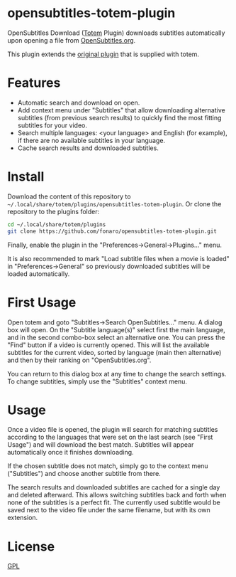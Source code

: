# opensubtitles-totem-plugin

OpenSubtitles Download ([Totem](https://github.com/GNOME/totem) Plugin) downloads subtitles automatically upon opening a file from [OpenSubtitles.org](https://www.opensubtitles.org).

This plugin extends the [original plugin](https://github.com/GNOME/totem/tree/master/src/plugins/opensubtitles) that is supplied with totem.

# Features

- Automatic search and download on open.
- Add context menu under "Subtitles" that allow downloading alternative subtitles (from previous search results) to quickly find the most fitting subtitles for your video.
- Search multiple languages: \<your language> and English (for example), if there are no available subtitles in your language.
- Cache search results and downloaded subtitles. 


# Install

Download the content of this repository to `~/.local/share/totem/plugins/opensubtitles-totem-plugin`.
Or clone the repository to the plugins folder:
```bash
cd ~/.local/share/totem/plugins
git clone https://github.com/fonaro/opensubtitles-totem-plugin.git
```

Finally, enable the plugin in the "Preferences->General->Plugins..." menu.

It is also recommended to mark "Load subtitle files when a movie is loaded" in "Preferences->General" so previously downloaded subtitles will be loaded automatically.


# First Usage

Open totem and goto "Subtitles->Search OpenSubtitles..." menu.
A dialog box will open.
On the "Subtitle language(s)" select first the main language, and in the second combo-box select an alternative one.
You can press the "Find" button if a video is currently opened.
This will list the available subtitles for the current video, sorted by language (main then alternative) and then by their ranking on "OpenSubtitles.org".

You can return to this dialog box at any time to change the search settings.
To change subtitles, simply use the "Subtitles" context menu. 

# Usage

Once a video file is opened, the plugin will search for matching subtitles according to the languages that were set on the last search (see "First Usage") and will download the best match.
Subtitles will appear automatically once it finishes downloading.

If the chosen subtitle does not match, simply go to the context menu ("Subtitles") and choose another subtitle from there.

The search results and downloaded subtitles are cached for a single day and deleted afterward.
This allows switching subtitles back and forth when none of the subtitles is a perfect fit.
The currently used subtitle would be saved next to the video file under the same filename, but with its own extension. 


# License
[GPL](LICENSE.txt)
